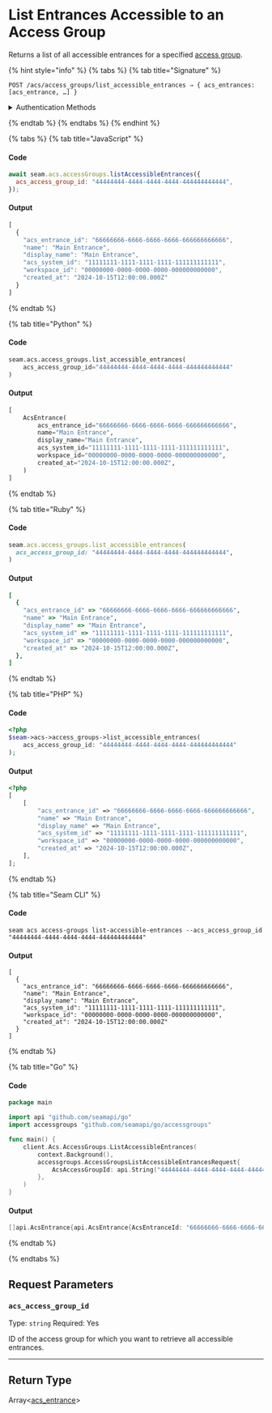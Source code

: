 # List Entrances Accessible to an Access Group

Returns a list of all accessible entrances for a specified [access group](https://docs.seam.co/latest/capability-guides/access-systems/assigning-users-to-access-groups).

{% hint style="info" %}
{% tabs %}
{% tab title="Signature" %}
```
POST /acs/access_groups/list_accessible_entrances ⇒ { acs_entrances: [acs_entrance, …] }
```

<details>

<summary>Authentication Methods</summary>

- API key
- Personal access token
  <br>Must also include the `seam-workspace` header in the request.
</details>

{% endtab %}
{% endtabs %}
{% endhint %}

{% tabs %}
{% tab title="JavaScript" %}
#### Code

```javascript
await seam.acs.accessGroups.listAccessibleEntrances({
  acs_access_group_id: "44444444-4444-4444-4444-444444444444",
});
```

#### Output

```javascript
[
  {
    "acs_entrance_id": "66666666-6666-6666-6666-666666666666",
    "name": "Main Entrance",
    "display_name": "Main Entrance",
    "acs_system_id": "11111111-1111-1111-1111-111111111111",
    "workspace_id": "00000000-0000-0000-0000-000000000000",
    "created_at": "2024-10-15T12:00:00.000Z"
  }
]
```
{% endtab %}

{% tab title="Python" %}
#### Code

```python
seam.acs.access_groups.list_accessible_entrances(
    acs_access_group_id="44444444-4444-4444-4444-444444444444"
)
```

#### Output

```python
[
    AcsEntrance(
        acs_entrance_id="66666666-6666-6666-6666-666666666666",
        name="Main Entrance",
        display_name="Main Entrance",
        acs_system_id="11111111-1111-1111-1111-111111111111",
        workspace_id="00000000-0000-0000-0000-000000000000",
        created_at="2024-10-15T12:00:00.000Z",
    )
]
```
{% endtab %}

{% tab title="Ruby" %}
#### Code

```ruby
seam.acs.access_groups.list_accessible_entrances(
  acs_access_group_id: "44444444-4444-4444-4444-444444444444",
)
```

#### Output

```ruby
[
  {
    "acs_entrance_id" => "66666666-6666-6666-6666-666666666666",
    "name" => "Main Entrance",
    "display_name" => "Main Entrance",
    "acs_system_id" => "11111111-1111-1111-1111-111111111111",
    "workspace_id" => "00000000-0000-0000-0000-000000000000",
    "created_at" => "2024-10-15T12:00:00.000Z",
  },
]
```
{% endtab %}

{% tab title="PHP" %}
#### Code

```php
<?php
$seam->acs->access_groups->list_accessible_entrances(
    acs_access_group_id: "44444444-4444-4444-4444-444444444444"
);
```

#### Output

```php
<?php
[
    [
        "acs_entrance_id" => "66666666-6666-6666-6666-666666666666",
        "name" => "Main Entrance",
        "display_name" => "Main Entrance",
        "acs_system_id" => "11111111-1111-1111-1111-111111111111",
        "workspace_id" => "00000000-0000-0000-0000-000000000000",
        "created_at" => "2024-10-15T12:00:00.000Z",
    ],
];
```
{% endtab %}

{% tab title="Seam CLI" %}
#### Code

```seam_cli
seam acs access-groups list-accessible-entrances --acs_access_group_id "44444444-4444-4444-4444-444444444444"
```

#### Output

```seam_cli
[
  {
    "acs_entrance_id": "66666666-6666-6666-6666-666666666666",
    "name": "Main Entrance",
    "display_name": "Main Entrance",
    "acs_system_id": "11111111-1111-1111-1111-111111111111",
    "workspace_id": "00000000-0000-0000-0000-000000000000",
    "created_at": "2024-10-15T12:00:00.000Z"
  }
]
```
{% endtab %}

{% tab title="Go" %}
#### Code

```go
package main

import api "github.com/seamapi/go"
import accessgroups "github.com/seamapi/go/accessgroups"

func main() {
	client.Acs.AccessGroups.ListAccessibleEntrances(
		context.Background(),
		accessgroups.AccessGroupsListAccessibleEntrancesRequest{
			AcsAccessGroupId: api.String("44444444-4444-4444-4444-444444444444"),
		},
	)
}
```

#### Output

```go
[]api.AcsEntrance{api.AcsEntrance{AcsEntranceId: "66666666-6666-6666-6666-666666666666", Name: "Main Entrance", DisplayName: "Main Entrance", AcsSystemId: "11111111-1111-1111-1111-111111111111", WorkspaceId: "00000000-0000-0000-0000-000000000000", CreatedAt: "2024-10-15T12:00:00.000Z"}}
```
{% endtab %}

{% endtabs %}


## Request Parameters

### `acs_access_group_id`

Type: `string`
Required: Yes

ID of the access group for which you want to retrieve all accessible entrances.

---


## Return Type

Array<[acs\_entrance](./)>
